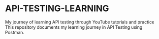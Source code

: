 # API-TESTING-LEARNING
My journey of learning API testing through YouTube tutorials and practice
This repository documents my learning journey in API Testing using Postman.


